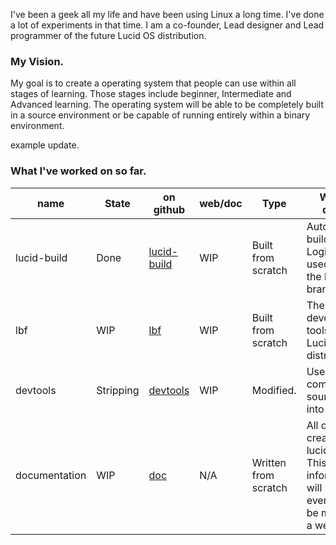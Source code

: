 I've been a geek all my life and have been using Linux a long time. I've done a lot of experiments in that time. I am a co-founder, Lead designer and Lead programmer of the future Lucid OS distribution.

### My Vision.

My goal is to create a operating system that people can use within all stages of learning. Those stages include beginner, Intermediate and Advanced learning. The operating system will be able to be completely built in a source environment or be capable of running entirely within a binary environment.

example update.

### What I've worked on so far.

name | State | on github | web/doc | Type | What it does?
----|----|----|----|----|----
lucid-build | Done | [lucid-build](https://github.com/edge226/lucid/tree/lucid-build) | WIP | Built from scratch | Automated build tool. - Logic to be used within the lbf branch.
lbf | WIP | [lbf](https://github.com/edge226/lucid/tree/lbf) | WIP | Built from scratch | The future development tools for the Lucid OS distribution.
devtools | Stripping |  [devtools](https://github.com/edge226/lucid/tree/devtools) | WIP | Modified. | Used in compiling source code into binaries.
documentation | WIP | [doc](https://github.com/edge226/lucid/tree/doc) | N/A | Written from scratch | All docs created for lucid os. This information will eventually be moved to a website.
